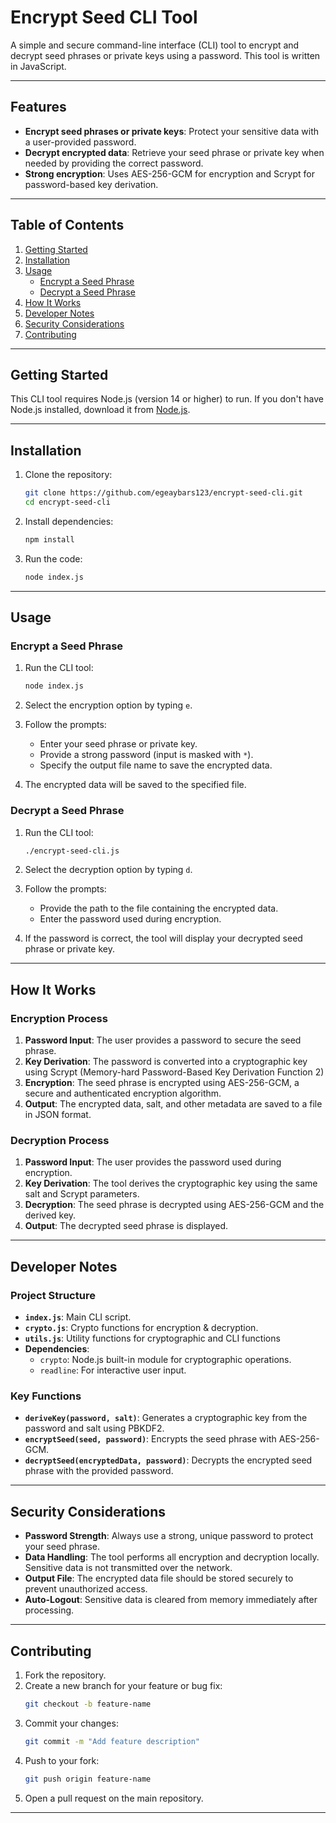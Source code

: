 # Encrypt Seed CLI Tool

A simple and secure command-line interface (CLI) tool to encrypt and decrypt seed phrases or private keys using a password. This tool is written in JavaScript.

---

## Features

- **Encrypt seed phrases or private keys**: Protect your sensitive data with a user-provided password.
- **Decrypt encrypted data**: Retrieve your seed phrase or private key when needed by providing the correct password.
- **Strong encryption**: Uses AES-256-GCM for encryption and Scrypt for password-based key derivation.
---

## Table of Contents

1. [Getting Started](#getting-started)
2. [Installation](#installation)
3. [Usage](#usage)
   - [Encrypt a Seed Phrase](#encrypt-a-seed-phrase)
   - [Decrypt a Seed Phrase](#decrypt-a-seed-phrase)
4. [How It Works](#how-it-works)
5. [Developer Notes](#developer-notes)
6. [Security Considerations](#security-considerations)
7. [Contributing](#contributing)

---

## Getting Started

This CLI tool requires Node.js (version 14 or higher) to run. If you don't have Node.js installed, download it from [Node.js](https://nodejs.org).

---

## Installation

1. Clone the repository:
   ```bash
   git clone https://github.com/egeaybars123/encrypt-seed-cli.git
   cd encrypt-seed-cli
   ```

2. Install dependencies:
   ```bash
   npm install
   ```

3. Run the code:
   ```bash
   node index.js
   ```

---

## Usage

### Encrypt a Seed Phrase

1. Run the CLI tool:
   ```bash
   node index.js
   ```

2. Select the encryption option by typing `e`.

3. Follow the prompts:
   - Enter your seed phrase or private key.
   - Provide a strong password (input is masked with `*`).
   - Specify the output file name to save the encrypted data.

4. The encrypted data will be saved to the specified file.

### Decrypt a Seed Phrase

1. Run the CLI tool:
   ```bash
   ./encrypt-seed-cli.js
   ```

2. Select the decryption option by typing `d`.

3. Follow the prompts:
   - Provide the path to the file containing the encrypted data.
   - Enter the password used during encryption.

4. If the password is correct, the tool will display your decrypted seed phrase or private key.

---

## How It Works

### Encryption Process
1. **Password Input**: The user provides a password to secure the seed phrase.
2. **Key Derivation**: The password is converted into a cryptographic key using Scrypt (Memory-hard Password-Based Key Derivation Function 2)
3. **Encryption**: The seed phrase is encrypted using AES-256-GCM, a secure and authenticated encryption algorithm.
4. **Output**: The encrypted data, salt, and other metadata are saved to a file in JSON format.

### Decryption Process
1. **Password Input**: The user provides the password used during encryption.
2. **Key Derivation**: The tool derives the cryptographic key using the same salt and Scrypt parameters.
3. **Decryption**: The seed phrase is decrypted using AES-256-GCM and the derived key.
4. **Output**: The decrypted seed phrase is displayed.

---

## Developer Notes

### Project Structure
- **`index.js`**: Main CLI script.
- **`crypto.js`**: Crypto functions for encryption & decryption.
- **`utils.js`**: Utility functions for cryptographic and CLI functions
- **Dependencies**:
  - `crypto`: Node.js built-in module for cryptographic operations.
  - `readline`: For interactive user input.

### Key Functions
- **`deriveKey(password, salt)`**: Generates a cryptographic key from the password and salt using PBKDF2.
- **`encryptSeed(seed, password)`**: Encrypts the seed phrase with AES-256-GCM.
- **`decryptSeed(encryptedData, password)`**: Decrypts the encrypted seed phrase with the provided password.

---

## Security Considerations

- **Password Strength**: Always use a strong, unique password to protect your seed phrase.
- **Data Handling**: The tool performs all encryption and decryption locally. Sensitive data is not transmitted over the network.
- **Output File**: The encrypted data file should be stored securely to prevent unauthorized access.
- **Auto-Logout**: Sensitive data is cleared from memory immediately after processing.

---

## Contributing

1. Fork the repository.
2. Create a new branch for your feature or bug fix:
   ```bash
   git checkout -b feature-name
   ```
3. Commit your changes:
   ```bash
   git commit -m "Add feature description"
   ```
4. Push to your fork:
   ```bash
   git push origin feature-name
   ```
5. Open a pull request on the main repository.

---
